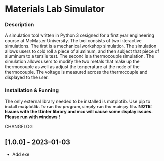 # Materials Lab Simulator #

### Description ###
A simulation tool written in Python 3 designed for a first year engineering course at McMaster University. The tool consists of two interactive simulations. The first is a mechanical workshop simulation. The simulation allows users to cold roll a piece of aluminum, and then subject that piece of aluminum to a tensile test. The second is a thermocouple simulation. The simulation allows users to modify the two metals that make up the thermocouple as well as adjust the temperature at the node of the thermocouple. The voltage is measured across the thermocouple and displayed to the user.

### Installation & Running ###
The only external library needed to be installed is matplotlib. Use pip to install matplotlib. To run the program, simply run the main.py file. **NOTE: Issues with the tkinter library and mac will cause some display issues. Please run with windows !**


CHANGELOG

## [1.0.0] - 2023-01-03
- Add exe
